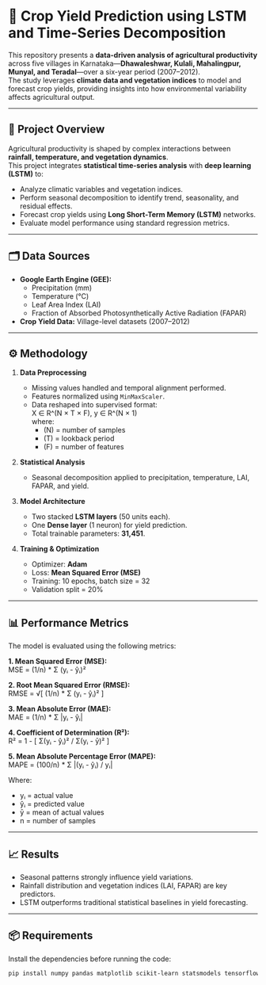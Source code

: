 # 🌾 Crop Yield Prediction using LSTM and Time-Series Decomposition

This repository presents a **data-driven analysis of agricultural productivity** across five villages in Karnataka—**Dhawaleshwar, Kulali, Mahalingpur, Munyal, and Teradal**—over a six-year period (2007–2012).  
The study leverages **climate data and vegetation indices** to model and forecast crop yields, providing insights into how environmental variability affects agricultural output.

---

## 📌 Project Overview
Agricultural productivity is shaped by complex interactions between **rainfall, temperature, and vegetation dynamics**.  
This project integrates **statistical time-series analysis** with **deep learning (LSTM)** to:
- Analyze climatic variables and vegetation indices.
- Perform seasonal decomposition to identify trend, seasonality, and residual effects.
- Forecast crop yields using **Long Short-Term Memory (LSTM)** networks.
- Evaluate model performance using standard regression metrics.

---

## 🗂️ Data Sources
- **Google Earth Engine (GEE):**
  - Precipitation (mm)
  - Temperature (°C)
  - Leaf Area Index (LAI)
  - Fraction of Absorbed Photosynthetically Active Radiation (FAPAR)
- **Crop Yield Data:** Village-level datasets (2007–2012)

---

## ⚙️ Methodology
1. **Data Preprocessing**
   - Missing values handled and temporal alignment performed.
   - Features normalized using `MinMaxScaler`.
   - Data reshaped into supervised format:  
     X ∈ R^(N × T × F),  y ∈ R^(N × 1)  
     where:
     - \(N\) = number of samples  
     - \(T\) = lookback period  
     - \(F\) = number of features  

2. **Statistical Analysis**
   - Seasonal decomposition applied to precipitation, temperature, LAI, FAPAR, and yield.

3. **Model Architecture**
   - Two stacked **LSTM layers** (50 units each).
   - One **Dense layer** (1 neuron) for yield prediction.
   - Total trainable parameters: **31,451**.

4. **Training & Optimization**
   - Optimizer: **Adam**  
   - Loss: **Mean Squared Error (MSE)**  
   - Training: 10 epochs, batch size = 32  
   - Validation split = 20%  

---

## 📊 Performance Metrics
The model is evaluated using the following metrics:

**1. Mean Squared Error (MSE):**  
MSE = (1/n) * Σ (yᵢ - ŷᵢ)²  

**2. Root Mean Squared Error (RMSE):**  
RMSE = √[ (1/n) * Σ (yᵢ - ŷᵢ)² ]  

**3. Mean Absolute Error (MAE):**  
MAE = (1/n) * Σ |yᵢ - ŷᵢ|  

**4. Coefficient of Determination (R²):**  
R² = 1 - [ Σ(yᵢ - ŷᵢ)² / Σ(yᵢ - ȳ)² ]  

**5. Mean Absolute Percentage Error (MAPE):**  
MAPE = (100/n) * Σ |(yᵢ - ŷᵢ) / yᵢ|  

Where:  
- yᵢ = actual value  
- ŷᵢ = predicted value  
- ȳ = mean of actual values  
- n = number of samples  


---

## 📈 Results
- Seasonal patterns strongly influence yield variations.
- Rainfall distribution and vegetation indices (LAI, FAPAR) are key predictors.
- LSTM outperforms traditional statistical baselines in yield forecasting.

---


## 📦 Requirements
Install the dependencies before running the code:

```bash
pip install numpy pandas matplotlib scikit-learn statsmodels tensorflow
